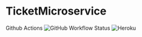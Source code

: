 # TicketMicroservice

Github Actions              ![GitHub Workflow Status](https://img.shields.io/github/workflow/status/Stream-Desk/TicketMicroservice/.NET) ![Heroku](https://heroku-badge.herokuapp.com/?app=streamdeskticketmicroservice)



